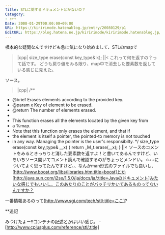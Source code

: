 ```yaml
---
Title: STLに関するドキュメントとかないの？
Category:
- c++
Date: 2008-01-29T00:00:00+09:00
URL: https://kiririmode.hatenablog.jp/entry/20080129/p1
EditURL: https://blog.hatena.ne.jp/kiririmode/kiririmode.hatenablog.jp/atom/entry/8454420450078215570
---
```



根本的な疑問なんですけども急に気になり始めまして、STLのmapで
>|cpp|
size_type erase(const key_type& k);
||<
これって何を返すの？って話です。
どうも戻り値をみる限り、map中で消去した要素数を返している感じに見えた。


ソース。
>|cpp|
/**
 *  @brief Erases elements according to the provided key.
 *  @param  x  Key of element to be erased.
 *  @return  The number of elements erased.
 *
 *  This function erases all the elements located by the given key from
 *  a %map.
 *  Note that this function only erases the element, and that if
 *  the element is itself a pointer, the pointed-to memory is not touched
 *  in any way.  Managing the pointer is the user's responsibilty.
 */
 size_type
 erase(const key_type& __x)
 { return _M_t.erase(__x); }
||<
ソースのコメントをみるときっちりと消した要素数を返すよ！と書いてあるんですけど、いちいちソース開いてコメント読んで確認するのがちょっとメンドい。
c++についてよく思ってたんですけど、、なんかman形式のファイルでも良いし、[http://www.boost.org/libs/libraries.htm:title=boost]とか[http://java.sun.com/j2se/1.5.0/ja/docs/ja/:title=Javaのドキュメント]みたいな感じでもいいし、このあたりのことがバッチリかいてあるものってないんですか？


一番情報あるのって[http://www.sgi.com/tech/stl/:title=ここ]?

**追記

みつけたよー!!コンテナの記述とかはいい感じ。
-[http://www.cplusplus.com/reference/stl/:title]
